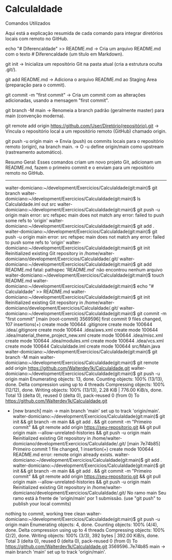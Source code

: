 # CalculaIdade

Comandos Utilizados

Aqui está a explicação resumida de cada comando para integrar diretórios locais com remoto no GitHub.

echo "# DiferencaIdade" >> README.md → Cria um arquivo README.md com o texto # DiferencaIdade (um título em Markdown).

git init → Inicializa um repositório Git na pasta atual (cria a estrutura oculta .git/).

git add README.md → Adiciona o arquivo README.md ao Staging Area (preparação para o commit).

git commit -m "first commit" → Cria um commit com as alterações adicionadas, usando a mensagem "first commit".

git branch -M main → Renomeia a branch padrão (geralmente master) para main (convenção moderna).

git remote add origin https://github.com/User/Diretório(repositório).git → Vincula o repositório local a um repositório remoto (GitHub) chamado origin.

git push -u origin main → Envia (push) os commits locais para o repositório remoto (origin), na branch main. → O -u define origin/main como upstream (rastreamento automático).

Resumo Geral: Esses comandos criam um novo projeto Git, adicionam um README.md, fazem o primeiro commit e o enviam para um repositório remoto no GitHub.


***************************************************************************************************************************

walter-domiciano:~/development/Exercicios/CalculaIdade(git:main)$ git branch 
walter-domiciano:~/development/Exercicios/CalculaIdade(git:main)$ ls
CalculaIdade.iml  out  src
walter-domiciano:~/development/Exercicios/CalculaIdade(git:main)$ git push -u origin main
error: src refspec main does not match any
error: failed to push some refs to 'origin'
walter-domiciano:~/development/Exercicios/CalculaIdade(git:main)$ git add .
walter-domiciano:~/development/Exercicios/CalculaIdade(git:main)$ git push -u origin main
error: src refspec main does not match any
error: failed to push some refs to 'origin'
walter-domiciano:~/development/Exercicios/CalculaIdade(git:main)$ git init
Reinitialized existing Git repository in /home/walter-domiciano/development/Exercicios/CalculaIdade/.git/
walter-domiciano:~/development/Exercicios/CalculaIdade(git:main)$ git add README.md
fatal: pathspec 'README.md' não encontrou nenhum arquivo
walter-domiciano:~/development/Exercicios/CalculaIdade(git:main)$ touch README.md
walter-domiciano:~/development/Exercicios/CalculaIdade(git:main)$ echo "# CalculaIdade" >> README.md
walter-domiciano:~/development/Exercicios/CalculaIdade(git:main)$ git init
Reinitialized existing Git repository in /home/walter-domiciano/development/Exercicios/CalculaIdade/.git/
walter-domiciano:~/development/Exercicios/CalculaIdade(git:main)$ git commit -m "first commit"
[main (root-commit) 3569596] first commit
 9 files changed, 107 insertions(+)
 create mode 100644 .gitignore
 create mode 100644 .idea/.gitignore
 create mode 100644 .idea/aws.xml
 create mode 100644 .idea/material_theme_project_new.xml
 create mode 100644 .idea/misc.xml
 create mode 100644 .idea/modules.xml
 create mode 100644 .idea/vcs.xml
 create mode 100644 CalculaIdade.iml
 create mode 100644 src/Main.java
walter-domiciano:~/development/Exercicios/CalculaIdade(git:main)$ git branch -M main
walter-domiciano:~/development/Exercicios/CalculaIdade(git:main)$ git remote add origin https://github.com/Walterdev1k/CalculaIdade.git
walter-domiciano:~/development/Exercicios/CalculaIdade(git:main)$ git push -u origin main
Enumerating objects: 13, done.
Counting objects: 100% (13/13), done.
Delta compression using up to 4 threads
Compressing objects: 100% (12/12), done.
Writing objects: 100% (13/13), 2.28 KiB | 776.00 KiB/s, done.
Total 13 (delta 0), reused 0 (delta 0), pack-reused 0 (from 0)
To https://github.com/Walterdev1k/CalculaIdade.git
 * [new branch]      main -> main
branch 'main' set up to track 'origin/main'.
walter-domiciano:~/development/Exercicios/CalculaIdade(git:main)$ git init && git branch -m main && git add . && git commit -m "Primeiro commit" && git remote add origin https://seu-repositorio.git && git pull origin main --allow-unrelated-histories && git push -u origin main
Reinitialized existing Git repository in /home/walter-domiciano/development/Exercicios/CalculaIdade/.git/
[main 7e74b85] Primeiro commit
 1 file changed, 1 insertion(+)
 create mode 100644 README.md
error: remote origin already exists.
walter-domiciano:~/development/Exercicios/CalculaIdade(git:main)$ git add .
walter-domiciano:~/development/Exercicios/CalculaIdade(git:main)$ git init && git branch -m main && git add . && git commit -m "Primeiro commit" && git remote add origin https://seu-repositorio.git && git pull origin main --allow-unrelated-histories && git push -u origin main
Reinitialized existing Git repository in /home/walter-domiciano/development/Exercicios/CalculaIdade/.git/
No ramo main
Seu ramo está à frente de 'origin/main' por 1 submissão.
  (use "git push" to publish your local commits)

nothing to commit, working tree clean
walter-domiciano:~/development/Exercicios/CalculaIdade(git:main)$ git push -u origin main
Enumerating objects: 4, done.
Counting objects: 100% (4/4), done.
Delta compression using up to 4 threads
Compressing objects: 100% (2/2), done.
Writing objects: 100% (3/3), 392 bytes | 392.00 KiB/s, done.
Total 3 (delta 0), reused 0 (delta 0), pack-reused 0 (from 0)
To https://github.com/Walterdev1k/CalculaIdade.git
   3569596..7e74b85  main -> main
branch 'main' set up to track 'origin/main'.
